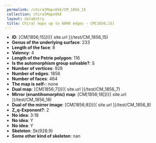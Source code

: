 ```yaml
--- 
 permalink: /chiralMaps6kE/CM_1856_15 
 collection: chiralMaps6kE
 layout: dataEntry
 title: Chiral maps up to 6000 edges - CM[1856;15]
---
```


- **ID**: [CM[1856;15]]({{ site.url }}/test/CM_1856_15)
- **Genus of the underlying surface**: 233
- **Length of the face**: 8
- **Valency**: 4
- **Length of the Petrie polygon**: 116
- **Is the automorphism group solvable?**: S
- **Number of vertices**: 928
- **Number of edges**: 1856
- **Number of faces**: 464
- **The map is self-**: none
- **Dual map**: [CM[1856;7]]({{ site.url }}/test/CM_1856_7)
- **Mirror (enantihomorphic) map**: [CM[1856;18]]({{ site.url }}/test/CM_1856_18)
- **Dual of the mirror image**: [CM[1856;8]]({{ site.url }}/test/CM_1856_8)
- **Z_q-Exponent?**: 2
- **No idea**:  3:18
- **No idea**: Y
- **No idea**: Y
- **Skeleton**: Sk(928;9)
- **Some other kind of skeleton**: nan
